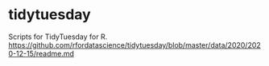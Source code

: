 # tidytuesday
Scripts for TidyTuesday for R.   https://github.com/rfordatascience/tidytuesday/blob/master/data/2020/2020-12-15/readme.md
